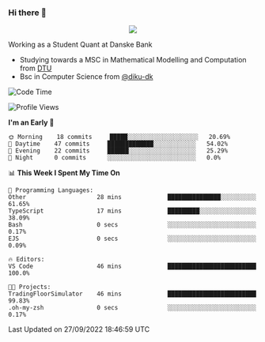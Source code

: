 ### Hi there 👋

<p align="center">
  <img src="https://media4.giphy.com/media/3ohzdKy5Z8TChSDuiA/giphy.gif?cid=ecf05e47r69cojk56gup9q8mep9liy48s94dn2uxsfh6fv39&rid=giphy.gif&ct=g" />
</p>

Working as a Student Quant at Danske Bank
* Studying towards a MSC in Mathematical Modelling and Computation from [DTU](https://www.dtu.dk)
* Bsc in Computer Science from [@diku-dk](https://github.com/diku-dk)

<!--START_SECTION:waka-->
![Code Time](http://img.shields.io/badge/Code%20Time-46%20mins-blue)

![Profile Views](http://img.shields.io/badge/Profile%20Views-16-blue)

**I'm an Early 🐤** 

```text
🌞 Morning    18 commits     █████░░░░░░░░░░░░░░░░░░░░   20.69% 
🌆 Daytime    47 commits     █████████████░░░░░░░░░░░░   54.02% 
🌃 Evening    22 commits     ██████░░░░░░░░░░░░░░░░░░░   25.29% 
🌙 Night      0 commits      ░░░░░░░░░░░░░░░░░░░░░░░░░   0.0%

```


📊 **This Week I Spent My Time On** 

```text
💬 Programming Languages: 
Other                    28 mins             ███████████████░░░░░░░░░░   61.65% 
TypeScript               17 mins             █████████░░░░░░░░░░░░░░░░   38.09% 
Bash                     0 secs              ░░░░░░░░░░░░░░░░░░░░░░░░░   0.17% 
EJS                      0 secs              ░░░░░░░░░░░░░░░░░░░░░░░░░   0.09%

🔥 Editors: 
VS Code                  46 mins             █████████████████████████   100.0%

🐱‍💻 Projects: 
TradingFloorSimulator    46 mins             █████████████████████████   99.83% 
.oh-my-zsh               0 secs              ░░░░░░░░░░░░░░░░░░░░░░░░░   0.17%

```


 Last Updated on 27/09/2022 18:46:59 UTC
<!--END_SECTION:waka-->
